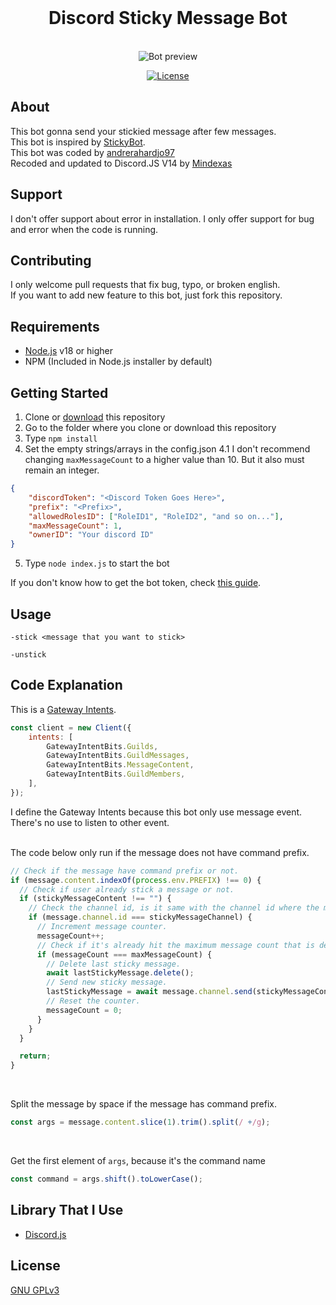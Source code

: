 <div align="center">
  <br />
    <h1>Discord Sticky Message Bot</h1>
  <br />
  <img src="https://i.imgur.com/AmOmZKK.gif" alt="Bot preview" />
  <p>
    <a href="https://www.gnu.org/licenses/gpl-3.0.en.html"><img src="https://img.shields.io/badge/License-GPLv3-blue.svg" alt="License" /></a>
  </p>
</div>

## About

This bot gonna send your stickied message after few messages.
<br />
This bot is inspired by [StickyBot](https://top.gg/bot/628400349979344919).<br />
This bot was coded by [andrerahardjo97](https://github.com/andrerahardjo97/) <br />
Recoded and updated to Discord.JS V14 by [Mindexas](https://github.com/Mindexas)

## Support

I don't offer support about error in installation. I only offer support for bug and error when the code is running.

## Contributing

I only welcome pull requests that fix bug, typo, or broken english. <br />
If you want to add new feature to this bot, just fork this repository.

## Requirements

- [Node.js](https://nodejs.org) v18 or higher
- NPM (Included in Node.js installer by default)

## Getting Started

1. Clone or [download](https://github.com/Mindexas/Discord-StickyMessage/releases) this repository
2. Go to the folder where you clone or download this repository
3. Type `npm install`
4. Set the empty strings/arrays in the config.json
4.1 I don't recommend changing `maxMessageCount` to a higher value than 10. But it also must remain an integer.
```json
{
    "discordToken": "<Discord Token Goes Here>",
    "prefix": "<Prefix>",
    "allowedRolesID": ["RoleID1", "RoleID2", "and so on..."],
    "maxMessageCount": 1,
    "ownerID": "Your discord ID"
}
```
5. Type `node index.js` to start the bot

If you don't know how to get the bot token, check [this guide](https://anidiots.guide/getting-started/getting-started-long-version).

## Usage

```
-stick <message that you want to stick>

-unstick
```

## Code Explanation

This is a [Gateway Intents](https://discord.com/developers/docs/topics/gateway#gateway-intents).
```javascript
const client = new Client({
	intents: [
		GatewayIntentBits.Guilds,
		GatewayIntentBits.GuildMessages,
		GatewayIntentBits.MessageContent,
		GatewayIntentBits.GuildMembers,
	],
});
```
I define the Gateway Intents because this bot only use message event. There's no use to listen to other event.
<br />
<br />

The code below only run if the message does not have command prefix.
```javascript
// Check if the message have command prefix or not.
if (message.content.indexOf(process.env.PREFIX) !== 0) {
  // Check if user already stick a message or not.
  if (stickyMessageContent !== "") {
    // Check the channel id, is it same with the channel id where the message is stickied.
    if (message.channel.id === stickyMessageChannel) {
      // Increment message counter.
      messageCount++;
      // Check if it's already hit the maximum message count that is defined.
      if (messageCount === maxMessageCount) {
        // Delete last sticky message.
        await lastStickyMessage.delete();
        // Send new sticky message.
        lastStickyMessage = await message.channel.send(stickyMessageContent);
        // Reset the counter.
        messageCount = 0;
      }
    }
  }

  return;
}
```
<br />

Split the message by space if the message has command prefix.
```javascript
const args = message.content.slice(1).trim().split(/ +/g);
```
<br />

Get the first element of `args`, because it's the command name
```javascript
const command = args.shift().toLowerCase();
```

## Library That I Use

- [Discord.js](https://github.com/discordjs/discord.js)

## License

[GNU GPLv3](https://choosealicense.com/licenses/gpl-3.0/)
